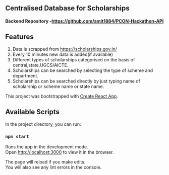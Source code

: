 ## Centralised Database for Scholarships

#### Backend Repository -https://github.com/amit1884/PCON-Hackathon-API

## Features
1. Data is scrapped from https://scholarships.gov.in/
2. Every 10 minutes new data is added(if available)
3. Different types of scholarships categorised on the basis of central,state,UGCS/AICTE.
4. Scholarships can be searched by selecting the type of scheme and department.
5. Scholarships can be searched directly by just typing name of scholarship or scheme name or state name.

This project was bootstrapped with [Create React App](https://github.com/facebook/create-react-app).

## Available Scripts

In the project directory, you can run:

### `npm start`

Runs the app in the development mode.<br />
Open [http://localhost:3000](http://localhost:3000) to view it in the browser.

The page will reload if you make edits.<br />
You will also see any lint errors in the console.

